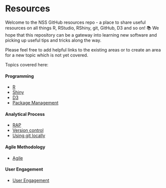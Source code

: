 # Resources

Welcome to the NSS GitHub resources repo - a place to share useful resources on all things R, RStudio, RShiny, git, GitHub, D3 and so on! :books: We hope that this repository can be a gateway into learning new software and picking up useful tips and tricks along the way. 

Please feel free to add helpful links to the existing areas or to create an area for a new topic which is not yet covered.

Topics covered here:
#### Programming
- [R](https://github.com/NHS-NSS-transforming-publications/resources/blob/master/R.md)
- [Shiny](https://github.com/NHS-NSS-transforming-publications/resources/blob/master/R%20Shiny.md)
- [D3](https://github.com/NHS-NSS-transforming-publications/resources/blob/master/D3.md)
- [Package Management](https://github.com/NHS-NSS-transforming-publications/resources/blob/master/Package%20Management.md)

#### Analytical Process
- [RAP](https://github.com/NHS-NSS-transforming-publications/resources/blob/master/RAP.md)
- [Version control](https://github.com/NHS-NSS-transforming-publications/resources/blob/master/version-control.md)
- [Using git locally](https://github.com/NHS-NSS-transforming-publications/resources/blob/master/Using%20git%20locally.md)

#### Agile Methodology
- [Agile](https://github.com/NHS-NSS-transforming-publications/resources/blob/master/Agile.md)

#### User Engagement
- [User Engagement](https://github.com/NHS-NSS-transforming-publications/resources/blob/master/User%20Engagement.md)
